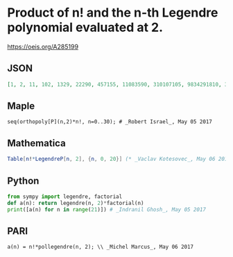 # Product of n\! and the n\-th Legendre polynomial evaluated at 2\.
https://oeis.org/A285199
## JSON
```JSON
[1, 2, 11, 102, 1329, 22290, 457155, 11083590, 310107105, 9834291810, 348584413275, 13657116176550, 586048630115025, 27335806776328050, 1377091347432275475, 74513480022911679750, 4309990208248262162625, 265383902858519912717250, 17331286029912646125208875]
```
## Maple
```Maple
seq(orthopoly[P](n,2)*n!, n=0..30); # _Robert Israel_, May 05 2017
```
## Mathematica
```Mathematica
Table[n!*LegendreP[n, 2], {n, 0, 20}] (* _Vaclav Kotesovec_, May 06 2017 *)
```
## Python
```Python
from sympy import legendre, factorial
def a(n): return legendre(n, 2)*factorial(n)
print([a(n) for n in range(21)]) # _Indranil Ghosh_, May 05 2017
```
## PARI
```PARI
a(n) = n!*pollegendre(n, 2); \\ _Michel Marcus_, May 06 2017
```
